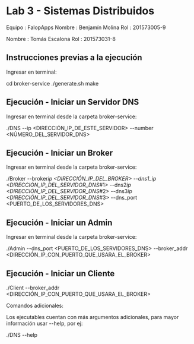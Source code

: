# Lab 3 - Sistemas Distribuidos

Equipo : FalopApps
Nombre : Benjamín Molina
Rol : 201573005-9

Nombre : Tomás Escalona
Rol : 201573031-8

## Instrucciones previas a la ejecución

Ingresar en terminal:

cd broker-service
./generate.sh
make

## Ejecución - Iniciar un Servidor DNS

Ingresar en terminal desde la carpeta broker-service:

./DNS --ip <DIRECCIÓN_IP_DE_ESTE_SERVIDOR> --number <NÚMERO_DEL_SERVIDOR_DNS>

## Ejecución - Iniciar un Broker

Ingresar en terminal desde la carpeta broker-service:

./Broker --broker*ip <DIRECCIÓN_IP_DEL_BROKER> --dns1_ip <DIRECCIÓN_IP_DEL_SERVIDOR_DNS*#1> --dns2*ip <DIRECCIÓN_IP_DEL_SERVIDOR_DNS*#2> --dns3*ip <DIRECCIÓN_IP_DEL_SERVIDOR_DNS*#3> --dns_port <PUERTO_DE_LOS_SERVIDORES_DNS>

## Ejecución - Iniciar un Admin

Ingresar en terminal desde la carpeta broker-service:

./Admin --dns_port <PUERTO_DE_LOS_SERVIDORES_DNS> --broker_addr <DIRECCIÓN_IP_CON_PUERTO_QUE_USARA_EL_BROKER>

## Ejecución - Iniciar un Cliente

./Client --broker_addr <DIRECCIÓN_IP_CON_PUERTO_QUE_USARA_EL_BROKER>

Comandos adicionales:

Los ejecutables cuentan con más argumentos adicionales, para mayor información usar --help, por ej:

./DNS --help
